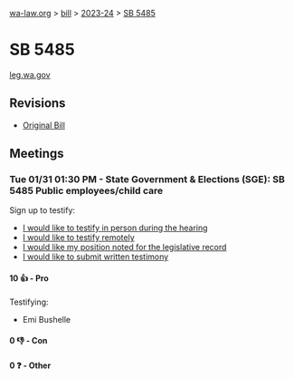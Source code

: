 [wa-law.org](/) > [bill](/bill/) > [2023-24](/bill/2023-24/) > [SB 5485](/bill/2023-24/sb/5485/)

# SB 5485
[leg.wa.gov](https://app.leg.wa.gov/billsummary?BillNumber=5485&Year=2023&Initiative=false)

## Revisions
* [Original Bill](1/)

## Meetings
### Tue 01/31 01:30 PM - State Government & Elections (SGE): SB 5485 Public employees/child care
Sign up to testify:
* [I would like to testify in person during the hearing](https://app.leg.wa.gov/csi/Testifier/Add?chamber=House&mId=30618&aId=150319&caId=20838&tId=1)
* [I would like to testify remotely](https://app.leg.wa.gov/csi/Testifier/Add?chamber=House&mId=30618&aId=150319&caId=20838&tId=2)
* [I would like my position noted for the legislative record](https://app.leg.wa.gov/csi/Testifier/Add?chamber=House&mId=30618&aId=150319&caId=20838&tId=3)
* [I would like to submit written testimony](https://app.leg.wa.gov/csi/Testifier/Add?chamber=House&mId=30618&aId=150319&caId=20838&tId=4)

#### 10 👍 - Pro
Testifying:
* Emi Bushelle

#### 0 👎 - Con

#### 0 ❓ - Other
